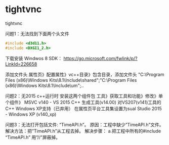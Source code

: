 # tightvnc
tightvnc


问题1：无法找到下面两个头文件
```c++
#include <d3d11.h>
#include <DXGI1_2.h>
```
下载安装
Windwos 8 SDK： https://go.microsoft.com/fwlink/p/?LinkId=226658

添加文件头
属性页》配置属性》vc++目录》包含目录，添加文件头
"C:\Program Files (x86)\Windows Kits\8.1\Include\shared";"C:\Program Files (x86)\Windows Kits\8.1\Include\um";..

问题2：无2015 c++运行时
安装这两个组件包
工具》获取工具和功能》修改》单个组件》
	MSVC v140 - VS 2015 C++ 生成工具(v14.00)
	对VS207(v141)工具的C++ Windows XP支持（已弃用）
在属性页平台工具集设置为sual Studio 2015 - Windows XP (v140_xp)

问题3：无法打开包括文件: “TimeAPI.h”。
原因：工程中缺少”TimeAPI.h”文件。
解决方法：把”TimeAPI.h”从工程去掉。
解决步骤：
a.把工程中所有的#include “TimeAPI.h” 用”//”屏蔽掉。